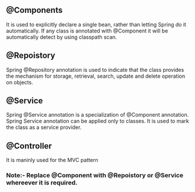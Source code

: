 ## @Components 
It is used to explicitly declare a single bean, rather than letting Spring do it automatically. If any class is annotated with @Component it will be automatically detect by using classpath scan.

## @Repoistory
Spring @Repository annotation is used to indicate that the class provides the mechanism for storage, retrieval, search, update and delete operation on objects.

## @Service
Spring @Service annotation is a specialization of @Component annotation. Spring Service annotation can be applied only to classes. It is used to mark the class as a service provider.

## @Controller
It is maninly used for the MVC pattern

### Note:- Replace @Component with @Repoistory or @Service whereever it is required.

